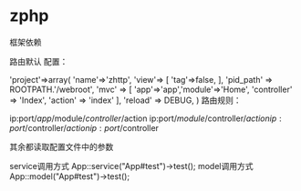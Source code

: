 # zphp
框架依赖


路由默认 配置：

'project'=>array(
        'name'=>'zhttp',
        'view'=> [
            'tag'=>false,
        ],
        'pid_path'  => ROOTPATH.'/webroot',
        'mvc'  => [
            'app'=>'app','module'=>'Home', 'controller' => 'Index', 'action' => 'index'
        ],
        'reload' => DEBUG,
    )
路由规则：

ip:port/$app/$module/$controller/$action
ip:port/$module/$controller/$action
ip:port/$controller/$action
ip:port/$controller

其余都读取配置文件中的参数

service调用方式
App::service("App#test")->test();
model调用方式
App::model("App#test")->test();